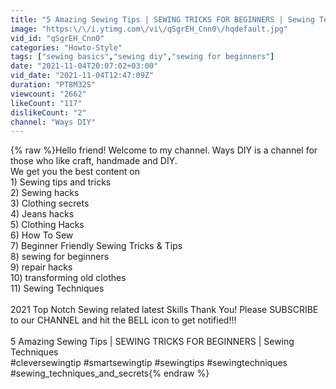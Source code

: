 ```yaml
---
title: "5 Amazing Sewing Tips | SEWING TRICKS FOR BEGINNERS | Sewing Techniques"
image: "https:\/\/i.ytimg.com\/vi\/qSgrEH_Cnn0\/hqdefault.jpg"
vid_id: "qSgrEH_Cnn0"
categories: "Howto-Style"
tags: ["sewing basics","sewing diy","sewing for beginners"]
date: "2021-11-04T20:07:02+03:00"
vid_date: "2021-11-04T12:47:09Z"
duration: "PT8M32S"
viewcount: "2662"
likeCount: "117"
dislikeCount: "2"
channel: "Ways DIY"
---
```

{% raw %}Hello friend! Welcome to my channel. Ways DIY is a channel for those who like craft, handmade and DIY.<br />We get you the best content on <br />1) Sewing tips and tricks<br />2) Sewing hacks<br />3) Clothing secrets <br />4) Jeans hacks <br />5) Clothing Hacks <br />6) How To Sew  <br />7) Beginner Friendly Sewing Tricks &amp; Tips <br />8) sewing for beginners<br />9) repair hacks<br />10) transforming old clothes<br />11) Sewing Techniques<br /><br /> 2021 Top Notch Sewing related latest Skills Thank You! Please SUBSCRIBE to our CHANNEL and hit the BELL icon to get notified!!!<br /><br />5 Amazing Sewing Tips | SEWING TRICKS FOR BEGINNERS | Sewing Techniques<br />#cleversewingtip #smartsewingtip #sewingtips #sewingtechniques #sewing_techniques_and_secrets{% endraw %}
